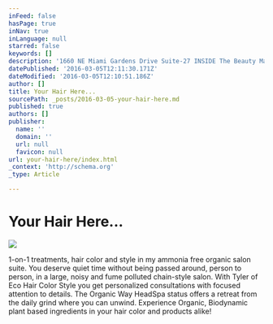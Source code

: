 ```yaml
---
inFeed: false
hasPage: true
inNav: true
inLanguage: null
starred: false
keywords: []
description: '1660 NE Miami Gardens Drive Suite-27 INSIDE The Beauty Mall North Miami Beach Fl, 33179'
datePublished: '2016-03-05T12:11:30.171Z'
dateModified: '2016-03-05T12:10:51.186Z'
author: []
title: Your Hair Here...
sourcePath: _posts/2016-03-05-your-hair-here.md
published: true
authors: []
publisher:
  name: ''
  domain: ''
  url: null
  favicon: null
url: your-hair-here/index.html
_context: 'http://schema.org'
_type: Article

---
```

# Your Hair Here...
![](https://the-grid-user-content.s3-us-west-2.amazonaws.com/f5ac185a-b019-4bb8-91a6-db3174511f29.png)

1-on-1 treatments, hair color and style in my ammonia free organic salon suite. You deserve quiet time without being passed around, person to person, in a large, noisy and fume polluted chain-style salon. With Tyler of Eco Hair Color Style you get personalized consultations with focused attention to details. The Organic Way HeadSpa status offers a retreat from the daily grind where you can unwind. Experience Organic, Biodynamic plant based ingredients in your hair color and products alike!